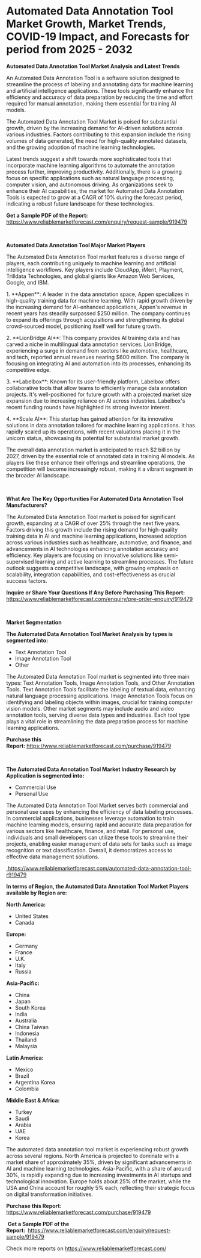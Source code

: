 <p><h1>Automated Data Annotation Tool Market Growth, Market Trends, COVID-19 Impact, and Forecasts for period from 2025 - 2032</h1></p><p><strong>Automated Data Annotation Tool Market Analysis and Latest Trends</strong></p>
<p><p>An Automated Data Annotation Tool is a software solution designed to streamline the process of labeling and annotating data for machine learning and artificial intelligence applications. These tools significantly enhance the efficiency and accuracy of data preparation by reducing the time and effort required for manual annotation, making them essential for training AI models.</p><p>The Automated Data Annotation Tool Market is poised for substantial growth, driven by the increasing demand for AI-driven solutions across various industries. Factors contributing to this expansion include the rising volumes of data generated, the need for high-quality annotated datasets, and the growing adoption of machine learning technologies. </p><p>Latest trends suggest a shift towards more sophisticated tools that incorporate machine learning algorithms to automate the annotation process further, improving productivity. Additionally, there is a growing focus on specific applications such as natural language processing, computer vision, and autonomous driving. As organizations seek to enhance their AI capabilities, the market for Automated Data Annotation Tools is expected to grow at a CAGR of 10% during the forecast period, indicating a robust future landscape for these technologies.</p></p>
<p><strong>Get a Sample PDF of the Report:&nbsp;</strong> <a href="https://www.reliablemarketforecast.com/enquiry/request-sample/919479?utm_campaign=3074&utm_medium=2&utm_source=Github&utm_content=ia&utm_term=07032025&utm_id=automated-data-annotation-tool">https://www.reliablemarketforecast.com/enquiry/request-sample/919479</a></p>
<p>&nbsp;</p>
<p><strong>Automated Data Annotation Tool Major Market Players</strong></p>
<p><p>The Automated Data Annotation Tool market features a diverse range of players, each contributing uniquely to machine learning and artificial intelligence workflows. Key players include CloudApp, iMerit, Playment, Trilldata Technologies, and global giants like Amazon Web Services, Google, and IBM.</p><p>1. **Appen**: A leader in the data annotation space, Appen specializes in high-quality training data for machine learning. With rapid growth driven by the increasing demand for AI-enhanced applications, Appen's revenue in recent years has steadily surpassed $250 million. The company continues to expand its offerings through acquisitions and strengthening its global crowd-sourced model, positioning itself well for future growth.</p><p>2. **LionBridge AI**: This company provides AI training data and has carved a niche in multilingual data annotation services. LionBridge, experiencing a surge in demand from sectors like automotive, healthcare, and tech, reported annual revenues nearing $600 million. The company is focusing on integrating AI and automation into its processes, enhancing its competitive edge.</p><p>3. **Labelbox**: Known for its user-friendly platform, Labelbox offers collaborative tools that allow teams to efficiently manage data annotation projects. It's well-positioned for future growth with a projected market size expansion due to increasing reliance on AI across industries. Labelbox's recent funding rounds have highlighted its strong investor interest.</p><p>4. **Scale AI**: This startup has gained attention for its innovative solutions in data annotation tailored for machine learning applications. It has rapidly scaled up its operations, with recent valuations placing it in the unicorn status, showcasing its potential for substantial market growth.</p><p>The overall data annotation market is anticipated to reach $2 billion by 2027, driven by the essential role of annotated data in training AI models. As players like these enhance their offerings and streamline operations, the competition will become increasingly robust, making it a vibrant segment in the broader AI landscape.</p></p>
<p>&nbsp;</p>
<p><strong>What Are The Key Opportunities For Automated Data Annotation Tool Manufacturers?</strong></p>
<p><p>The Automated Data Annotation Tool market is poised for significant growth, expanding at a CAGR of over 25% through the next five years. Factors driving this growth include the rising demand for high-quality training data in AI and machine learning applications, increased adoption across various industries such as healthcare, automotive, and finance, and advancements in AI technologies enhancing annotation accuracy and efficiency. Key players are focusing on innovative solutions like semi-supervised learning and active learning to streamline processes. The future outlook suggests a competitive landscape, with growing emphasis on scalability, integration capabilities, and cost-effectiveness as crucial success factors.</p></p>
<p><strong>Inquire or Share Your Questions If Any Before Purchasing This Report:</strong> <a href="https://www.reliablemarketforecast.com/enquiry/pre-order-enquiry/919479?utm_campaign=3074&utm_medium=2&utm_source=Github&utm_content=ia&utm_term=07032025&utm_id=automated-data-annotation-tool">https://www.reliablemarketforecast.com/enquiry/pre-order-enquiry/919479</a></p>
<p>&nbsp;</p>
<p><strong>Market Segmentation</strong></p>
<p><strong>The Automated Data Annotation Tool Market Analysis by types is segmented into:</strong></p>
<p><ul><li>Text Annotation Tool</li><li>Image Annotation Tool</li><li>Other</li></ul></p>
<p><p>The Automated Data Annotation Tool market is segmented into three main types: Text Annotation Tools, Image Annotation Tools, and Other Annotation Tools. Text Annotation Tools facilitate the labeling of textual data, enhancing natural language processing applications. Image Annotation Tools focus on identifying and labeling objects within images, crucial for training computer vision models. Other market segments may include audio and video annotation tools, serving diverse data types and industries. Each tool type plays a vital role in streamlining the data preparation process for machine learning applications.</p></p>
<p><strong>Purchase this Report:&nbsp;</strong><a href="https://www.reliablemarketforecast.com/purchase/919479?utm_campaign=3074&utm_medium=2&utm_source=Github&utm_content=ia&utm_term=07032025&utm_id=automated-data-annotation-tool">https://www.reliablemarketforecast.com/purchase/919479</a></p>
<p>&nbsp;</p>
<p><strong>The Automated Data Annotation Tool Market Industry Research by Application is segmented into:</strong></p>
<p><ul><li>Commercial Use</li><li>Personal Use</li></ul></p>
<p><p>The Automated Data Annotation Tool Market serves both commercial and personal use cases by enhancing the efficiency of data labeling processes. In commercial applications, businesses leverage automation to train machine learning models, ensuring rapid and accurate data preparation for various sectors like healthcare, finance, and retail. For personal use, individuals and small developers can utilize these tools to streamline their projects, enabling easier management of data sets for tasks such as image recognition or text classification. Overall, it democratizes access to effective data management solutions.</p></p>
<p><a href="https://www.reliablemarketforecast.com/automated-data-annotation-tool-r919479?utm_campaign=3074&utm_medium=2&utm_source=Github&utm_content=ia&utm_term=07032025&utm_id=automated-data-annotation-tool">&nbsp;https://www.reliablemarketforecast.com/automated-data-annotation-tool-r919479</a></p>
<p><strong>In terms of Region, the Automated Data Annotation Tool Market Players available by Region are:</strong></p>
<p>
    <p> <strong> North America: </strong>
        <ul>
            <li>United States</li>
            <li>Canada</li>
        </ul>
        </p> 
    <p> <strong> Europe: </strong>
        <ul>
            <li>Germany</li>
            <li>France</li>
            <li>U.K.</li>
            <li>Italy</li>
            <li>Russia</li>
        </ul>
        </p> 
    <p> <strong> Asia-Pacific: </strong>
        <ul>
            <li>China</li>
            <li>Japan</li>
            <li>South Korea</li>
            <li>India</li>
            <li>Australia</li>
            <li>China Taiwan</li>
            <li>Indonesia</li>
            <li>Thailand</li>
            <li>Malaysia</li>
        </ul>
        </p> 
    <p> <strong> Latin America: </strong>
        <ul>
            <li>Mexico</li>
            <li>Brazil</li>
            <li>Argentina Korea</li>
            <li>Colombia</li>
        </ul>
        </p> 
    <p> <strong> Middle East & Africa: </strong>
        <ul>
            <li>Turkey</li>
            <li>Saudi</li>
            <li>Arabia</li>
            <li>UAE</li>
            <li>Korea</li>
        </ul>
    </p>
    </p>
<p><p>The automated data annotation tool market is experiencing robust growth across several regions. North America is projected to dominate with a market share of approximately 35%, driven by significant advancements in AI and machine learning technologies. Asia-Pacific, with a share of around 30%, is rapidly expanding due to increasing investments in AI startups and technological innovation. Europe holds about 25% of the market, while the USA and China account for roughly 5% each, reflecting their strategic focus on digital transformation initiatives.</p></p>
<p><strong>Purchase this Report: </strong><a href="https://www.reliablemarketforecast.com/purchase/919479?utm_campaign=3074&utm_medium=2&utm_source=Github&utm_content=ia&utm_term=07032025&utm_id=automated-data-annotation-tool">https://www.reliablemarketforecast.com/purchase/919479</a></p>
<p>&nbsp;<strong>Get a Sample PDF of the Report:&nbsp;&nbsp;</strong><a href="https://www.reliablemarketforecast.com/enquiry/request-sample/919479?utm_campaign=3074&utm_medium=2&utm_source=Github&utm_content=ia&utm_term=07032025&utm_id=automated-data-annotation-tool">https://www.reliablemarketforecast.com/enquiry/request-sample/919479</a></p>
<p><strong></strong></p>
<p>Check more reports on <a href="https://www.reliablemarketforecast.com/?utm_campaign=3074&utm_medium=2&utm_source=Github&utm_content=ia&utm_term=07032025&utm_id=automated-data-annotation-tool">https://www.reliablemarketforecast.com/</a></p>